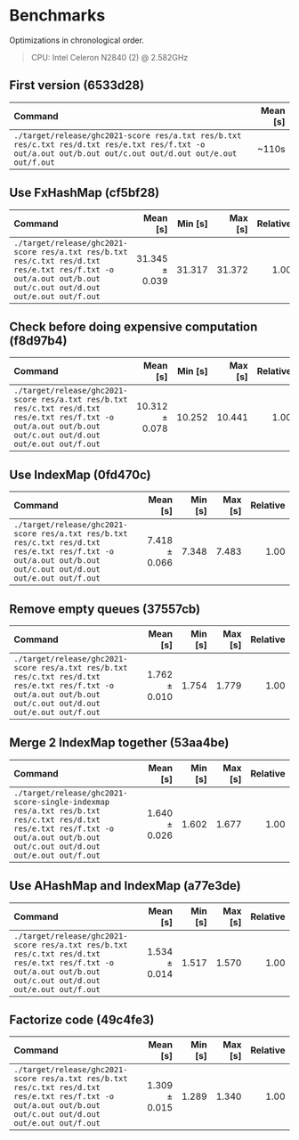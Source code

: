 # Benchmarks

Optimizations in chronological order.

> CPU: Intel Celeron N2840 (2) @ 2.582GHz 

## First version (6533d28)

| Command | Mean [s] |
|:---|---:|
| `./target/release/ghc2021-score res/a.txt res/b.txt res/c.txt res/d.txt res/e.txt res/f.txt -o out/a.out out/b.out out/c.out out/d.out out/e.out out/f.out` | ~110s |

## Use FxHashMap (cf5bf28)

| Command | Mean [s] | Min [s] | Max [s] | Relative |
|:---|---:|---:|---:|---:|
| `./target/release/ghc2021-score res/a.txt res/b.txt res/c.txt res/d.txt res/e.txt res/f.txt -o out/a.out out/b.out out/c.out out/d.out out/e.out out/f.out` | 31.345 ± 0.039 | 31.317 | 31.372 | 1.00 |

## Check before doing expensive computation (f8d97b4)

| Command | Mean [s] | Min [s] | Max [s] | Relative |
|:---|---:|---:|---:|---:|
| `./target/release/ghc2021-score res/a.txt res/b.txt res/c.txt res/d.txt res/e.txt res/f.txt -o out/a.out out/b.out out/c.out out/d.out out/e.out out/f.out` | 10.312 ± 0.078 | 10.252 | 10.441 | 1.00 |

## Use IndexMap (0fd470c)

| Command | Mean [s] | Min [s] | Max [s] | Relative |
|:---|---:|---:|---:|---:|
| `./target/release/ghc2021-score res/a.txt res/b.txt res/c.txt res/d.txt res/e.txt res/f.txt -o out/a.out out/b.out out/c.out out/d.out out/e.out out/f.out` | 7.418 ± 0.066 | 7.348 | 7.483 | 1.00 |

## Remove empty queues (37557cb)

| Command | Mean [s] | Min [s] | Max [s] | Relative |
|:---|---:|---:|---:|---:|
| `./target/release/ghc2021-score res/a.txt res/b.txt res/c.txt res/d.txt res/e.txt res/f.txt -o out/a.out out/b.out out/c.out out/d.out out/e.out out/f.out` | 1.762 ± 0.010 | 1.754 | 1.779 | 1.00 |

## Merge 2 IndexMap together (53aa4be)

| Command | Mean [s] | Min [s] | Max [s] | Relative |
|:---|---:|---:|---:|---:|
| `./target/release/ghc2021-score-single-indexmap res/a.txt res/b.txt res/c.txt res/d.txt res/e.txt res/f.txt -o out/a.out out/b.out out/c.out out/d.out out/e.out out/f.out` | 1.640 ± 0.026 | 1.602 | 1.677 | 1.00 |

## Use AHashMap and IndexMap (a77e3de)

| Command | Mean [s] | Min [s] | Max [s] | Relative |
|:---|---:|---:|---:|---:|
| `./target/release/ghc2021-score res/a.txt res/b.txt res/c.txt res/d.txt res/e.txt res/f.txt -o out/a.out out/b.out out/c.out out/d.out out/e.out out/f.out` | 1.534 ± 0.014 | 1.517 | 1.570 | 1.00 |

## Factorize code (49c4fe3)

| Command | Mean [s] | Min [s] | Max [s] | Relative |
|:---|---:|---:|---:|---:|
| `./target/release/ghc2021-score res/a.txt res/b.txt res/c.txt res/d.txt res/e.txt res/f.txt -o out/a.out out/b.out out/c.out out/d.out out/e.out out/f.out` | 1.309 ± 0.015 | 1.289 | 1.340 | 1.00 |
